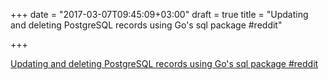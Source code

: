 +++
date = "2017-03-07T09:45:09+03:00"
draft = true
title = "Updating and deleting PostgreSQL records using Go's sql package  #reddit"

+++

<p><a href="https://t.co/qpW25zzECz">Updating and deleting PostgreSQL records using Go's sql package  #reddit</a></p>
